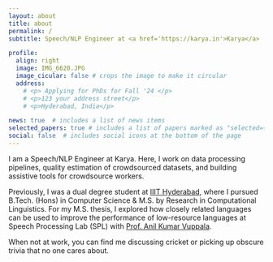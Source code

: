 ```yaml
---
layout: about
title: about
permalink: /
subtitle: Speech/NLP Engineer at <a href='https://karya.in'>Karya</a>

profile:
  align: right
  image: IMG_6620.JPG
  image_cicular: false # crops the image to make it circular
  address:
    # <p> Applying for PhDs for Fall '24 </p>
    # <p>123 your address street</p>
    # <p>Hyderabad, India</p>

news: true  # includes a list of news items
selected_papers: true # includes a list of papers marked as "selected={true}"
social: false  # includes social icons at the bottom of the page
---
```


<!-- Write your biography here. Tell the world about yourself. Link to your favorite [subreddit](http://reddit.com). You can put a picture in, too. The code is already in, just name your picture `prof_pic.jpg` and put it in the `img/` folder.

Put your address / P.O. box / other info right below your picture. You can also disable any these elements by editing `profile` property of the YAML header of your `_pages/about.md`. Edit `_bibliography/papers.bib` and Jekyll will render your [publications page](/al-folio/publications/) automatically.

Link to your social media connections, too. This theme is set up to use [Font Awesome icons](http://fortawesome.github.io/Font-Awesome/) and [Academicons](https://jpswalsh.github.io/academicons/), like the ones below. Add your Facebook, Twitter, LinkedIn, Google Scholar, or just disable all of them. -->

I am a Speech/NLP Engineer at Karya. Here, I work on data processing pipelines, quality estimation of crowdsourced datasets, and building assistive tools for crowdsource workers.

Previously, I was a dual degree student at [IIIT Hyderabad](https://www.iiit.ac.in), where I pursued B.Tech. (Hons) in Computer Science & M.S. by Research in Computational Linguistics. For my M.S. thesis, I explored how closely related languages can be used to improve the performance of low-resource languages at Speech Processing Lab (SPL) with [Prof. Anil Kumar Vuppala](https://www.iiit.ac.in/people/faculty/anilvuppala/).

<!-- I am a 5th year dual degree student at [IIIT Hyderabad](https://www.iiit.ac.in) pursuing a B.Tech (Hons) in Computer Science & M.S. by Research in Computational Linguistics. I will be (hope to!) graduating in July.

Broadly, I am interested in Natural Language Processing (NLP) and Machine Learning. More specifically, I am interested in low-resource NLP. As part of my Masters, I am exploring how closely related languages can be used to improve the performance of low-resource languages at Speech Processing Lab (SPL) under the guidance of [Prof. Anil Kumar Vuppala](https://www.iiit.ac.in/people/faculty/anilvuppala/). -->

When not at work, you can find me discussing cricket or picking up obscure trivia that no one cares about.

